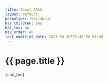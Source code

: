 ```yaml
---
title: About APLS
layout: default
permalink: /doc/about
has_children: yes
has_toc: no
nav_order: 40
last_modified_date: 2023-08-30T15:48:56-04:00
---
```


# {{ page.title }}
{:.no_toc}
